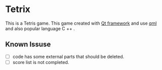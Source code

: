 # Tetrix
This is a Tetris game.
This game created with [Qt framework](https://en.wikipedia.org/wiki/Qt_(software)) and use [qml](https://en.wikipedia.org/wiki/QML) and also popular language C ++ .


## Known Issuse

- [ ] code has some external parts that should be deleted.
- [ ] score list is not completed.
